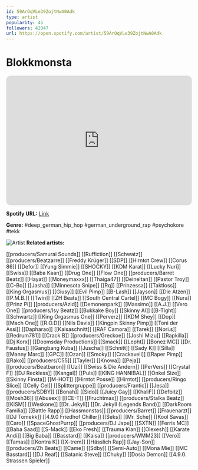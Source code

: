 ```yaml
---
id: 59ArOqVLe39ZojtNwA0Adk
type: artist
popularity: 45
followers: 42047
url: https://open.spotify.com/artist/59ArOqVLe39ZojtNwA0Adk
---
```

# Blokkmonsta

<iframe style="border-radius:12px" src="https://open.spotify.com/embed/artist/59ArOqVLe39ZojtNwA0Adk" width="100%" height="352" frameBorder="0" allowfullscreen="" allow="autoplay; clipboard-write; encrypted-media; fullscreen; picture-in-picture" loading="lazy"></iframe>

**Spotify URL:** [Link](https://open.spotify.com/artist/59ArOqVLe39ZojtNwA0Adk)

**Genre:**  #deep_german_hip_hop #german_underground_rap #psychokore #tekk

![Artist](https://i.scdn.co/image/ab6761610000e5eb0325883e8ffdaa4c0575d49c)
**Related artists:**

[[producers/Samurai Sounds]]
[[Ruffiction]]
[[Schwatz]]
[[producers/Beatzarre]]
[[Freddy Krüger]]
[[SDP]]
[[Hirntot Crew]]
[[Corus 86]]
[[Defor]]
[[Yung Simmie]]
[[SHOCKY]]
[[KDM Karat]]
[[Lucky Nuri]]
[[Swiss]]
[[Baba Kaan]]
[[Drug One]]
[[Flow One]]
[[producers/Barret Beatz]]
[[Hayat]]
[[Moneymaxxx]]
[[Thaiga47]]
[[Deineltan]]
[[Pastor Troy]]
[[C-Bo]]
[[Jasha]]
[[Minnesota Snipe]]
[[Rq]]
[[Prinzessa]]
[[Taktloss]]
[[King Orgasmus]]
[[Giusy]]
[[Evil Pimp]]
[[B-Lash]]
[[Jayson]]
[[Die Atzen]]
[[P.M.B.]]
[[Twin]]
[[ZH Beats]]
[[South Central Cartel]]
[[MC Bogy]]
[[Nura]]
[[Prinz Pi]]
[[producers/Azid]]
[[Demonenpark]]
[[Massimo]]
[[A.J.]]
[[Vero One]]
[[producers/Isy Beatz]]
[[Bukkake Boy]]
[[Skinny Al]]
[[B-Tight]]
[[Schwartz]]
[[King Orgasmus One]]
[[Perverz]]
[[KDM Shey]]
[[Dop]]
[[Mach One]]
[[R.O.D]]
[[Nils Davis]]
[[Kingpin Skinny Pimp]]
[[Toni der Assi]]
[[Dapharao]]
[[Kaisaschnitt]]
[[RAF Camora]]
[[Tarek]]
[[Nori.s]]
[[Redrum781]]
[[Crack B]]
[[producers/Greckoe]]
[[Joshi Mizu]]
[[Rapkilla]]
[[Dj Korx]]
[[Doomsday Productions]]
[[Smack]]
[[Lepht]]
[[Bonez MC]]
[[Dr. Faustus]]
[[Gangbang Kuba]]
[[Juscha]]
[[Schnitt]]
[[Sady K]]
[[Silla]]
[[Manny Marc]]
[[GPC]]
[[Ozan]]
[[Smoky]]
[[Crackaveli]]
[[Raper Pimp]]
[[Rako]]
[[producers/C55]]
[[Tayler]]
[[Knowa]]
[[Peja]]
[[producers/Beatbaron]]
[[Uzi]]
[[Swiss & Die Andern]]
[[PerVers]]
[[Crystal F]]
[[DJ Reckless]]
[[Kangal]]
[[Puls]]
[[KING HANNIBAL]]
[[Onkel Size]]
[[Skinny Finsta]]
[[M-HOT]]
[[Hirntot Posse]]
[[Hirntot]]
[[producers/Ringo Slice]]
[[Celly Cel]]
[[Splittergruppe]]
[[producers/Frantic]]
[[Jesa]]
[[producers/SDBY]]
[[Bonah]]
[[Sido]]
[[Juicy Gay]]
[[KhaliF]]
[[Defbitz]]
[[Mosh36]]
[[Abusex]]
[[ICE-T]]
[[Fruchtmax]]
[[producers/Stalka Beatz]]
[[KiSM]]
[[Weskone]]
[[Dr. Jekyll]]
[[Dr. Jekyll (Legends Band)]]
[[DarkRoom Familia]]
[[Battle Rapp]]
[[Hassmonstas]]
[[producers/Barret]]
[[Frauenarzt]]
[[DJ Tomekk]]
[[4.9.0 Friedhof Chiller]]
[[Seks]]
[[Mr. Sche]]
[[Kool Savas]]
[[Caro]]
[[SpaceGhostPurrp]]
[[producers/DJ Jape]]
[[SXTN]]
[[Ferris MC]]
[[Baba Saad]]
[[S-Mack]]
[[Eko Fresh]]
[[Trauma Klan]]
[[Olexesh]]
[[Karate Andi]]
[[Big Baba]]
[[Basstard]]
[[Kaisa]]
[[producers/WMM23]]
[[Vero]]
[[Tamas]]
[[Kontra K]]
[[X-trem]]
[[Hässlich Rap]]
[[Jay-Son]]
[[producers/Zh Beats]]
[[Came]]
[[Sdby]]
[[Semi-Auto]]
[[Mona Mie]]
[[MC Basstard]]
[[DJ Reaf]]
[[Satanic Steve]]
[[Chuky]]
[[Dosia Demon]]
[[4.9.0. Strassen Spieler]]
